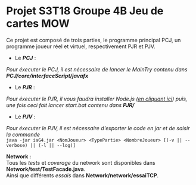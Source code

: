 # Projet S3T18 Groupe 4B Jeu de cartes MOW  
  
Ce projet est composé de trois parties, le programme principal PCJ, un programme joueur réel et virtuel, respectivement PJR et PJV.  
  
  
- Le ***PCJ*** :  
  
*Pour éxecuter le PCJ, il est nécessaire de lancer le MainTry contenu dans* ***PCJ/core/interfaceScript/javafx***  
  
  
- Le ***PJR*** :  
  
*Pour éxecuter le PJR, il vous faudra installer Node.js ([en cliquant ici](https://nodejs.org/en/download/)) puis, une fois ceci fait lancer start.bat contenu dans* ***PJR/***  
  
  
- Le ***PJV*** :  
  
*Pour éxecuter le PJV, il est nécessaire d'exporter le code en jar et de saisir la commande*  
`java -jar iaG4.jar <NomJoueur> <TypePartie> <NombreJoueur> [(-v || --verbose) || (-l || --log)]`
  
  
  
**Network :**  
Tous les *tests* et *coverage* du network sont disponibles dans **Network/test/TestFacade.java**.  
Ainsi que différents *essais* dans **Network/network/essaiTCP**.  